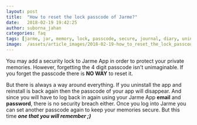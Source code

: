 ```yaml
---
layout: post
title:  "How to reset the lock passcode of Jarme?"
date:   2018-02-19 19:42:25
author: suborna_jahan
categories: faq
tags: [jarme, jar, memory, lock, passcode, secure, journal, diary, uninstall, reinstall]
image:  /assets/article_images/2018-02-19-how_to_reset_the_lock_passcode_of_jarme_app/cover.jpg
---
```


You may add a security lock to Jarme App in order to protect your private memories. However, forgetting the 4 digit passcode isn't unimaginable. If you forget the passcode there is **NO WAY** to reset it.

But there is always a way around everything. If you uninstall the app and reinstall is back again then the passcode of your app will disappear. And since you will have to log back in again using your Jarme App **email** and **password**, there is no security breach either. Once you log into Jarme you can set another passcode again to keep your memories secure. But this time ***one that you will remember ;)***